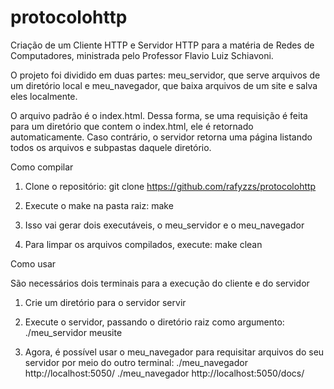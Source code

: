 # protocolohttp
Criação de um Cliente HTTP e Servidor HTTP para a matéria de Redes de Computadores, ministrada pelo Professor Flavio Luiz Schiavoni.

O projeto foi dividido em duas partes: meu_servidor, que serve arquivos de um diretório local e meu_navegador, que baixa arquivos de um site e salva eles localmente.

O arquivo padrão é o index.html. Dessa forma, se uma requisição é feita para um diretório que contem o index.html, ele é retornado automaticamente. Caso contrário, o servidor retorna uma página listando todos os arquivos e subpastas daquele diretório.

Como compilar

1. Clone o repositório: 
git clone https://github.com/rafyzzs/protocolohttp

2. Execute o make na pasta raiz:
make

3. Isso vai gerar dois executáveis, o meu_servidor e o meu_navegador

4. Para limpar os arquivos compilados, execute: make clean

Como usar

São necessários dois terminais para a execução do cliente e do servidor

1. Crie um diretório para o servidor servir

2. Execute o servidor, passando o diretório raiz como argumento:
./meu_servidor meusite

3. Agora, é possível usar o meu_navegador para requisitar arquivos do seu servidor por meio do outro terminal:
./meu_navegador http://localhost:5050/
./meu_navegador http://localhost:5050/docs/